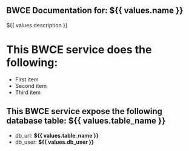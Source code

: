 BWCE Documentation for: ${{ values.name }}
-------

${{ values.description }}

This BWCE service does the following:
===========================

- First item
- Second item
- Third item

## This BWCE service expose the following database table: ${{ values.table_name }}

- db_url: **${{ values.table_name }}**
- db_user: **${{ values.db_user }}** 

